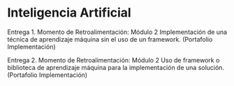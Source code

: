# Inteligencia Artificial

Entrega 1. 
Momento de Retroalimentación: Módulo 2 Implementación de una técnica de aprendizaje máquina sin el uso de un framework. (Portafolio Implementación)

Entrega 2.
Momento de Retroalimentación: Módulo 2 Uso de framework o biblioteca de aprendizaje máquina para la implementación de una solución. (Portafolio Implementación)
